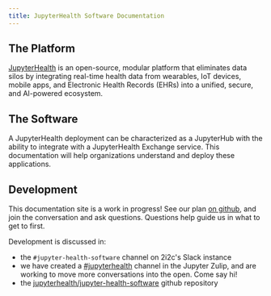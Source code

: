 ```yaml
---
title: JupyterHealth Software Documentation
---
```


## The Platform

[JupyterHealth](https://jupyterhealth.org) is an open-source, modular platform that eliminates data silos by integrating real-time health data from wearables, IoT devices, mobile apps, and Electronic Health Records (EHRs) into a unified, secure, and AI-powered ecosystem.

## The Software

A JupyterHealth deployment can be characterized as a JupyterHub with the ability to integrate with a JupyterHealth Exchange service. This documentation will help organizations understand and deploy these applications.

## Development

This documentation site is a work in progress!
See our plan [on github](https://github.com/jupyterhealth/software-documentation/issues/39), and join the conversation and ask questions.
Questions help guide us in what to get to first.

Development is discussed in:

- the `#jupyter-health-software` channel on 2i2c's Slack instance
- we have created a [#jupyterhealth](https://jupyter.zulipchat.com/#narrow/channel/531270-jupyterhealth) channel in the Jupyter Zulip, and are working to move more conversations into the open. Come say hi!
- the [jupyterhealth/jupyter-health-software](https://github.com/jupyterhealth/jupyter-health-software) github repository
